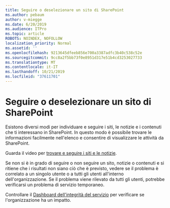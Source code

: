 ```yaml
---
title: Seguire o deselezionare un sito di SharePoint
ms.author: pebaum
author: v-miegge
ms.date: 6/20/2019
ms.audience: ITPro
ms.topic: article
ROBOTS: NOINDEX, NOFOLLOW
localization_priority: Normal
ms.assetid: ''
ms.openlocfilehash: 9213645dfeeb856e700a3387adfc3b40c538c52e
ms.sourcegitcommit: 9cc8a2f5bb73f0e8951d317e51b4cd3253027733
ms.translationtype: MT
ms.contentlocale: it-IT
ms.lasthandoff: 10/21/2019
ms.locfileid: "37611701"
---
```

# <a name="follow-or-un-follow-a-sharepoint-site"></a>Seguire o deselezionare un sito di SharePoint

Esistono diversi modi per individuare e seguire i siti, le notizie e i contenuti che ti interessano in SharePoint. In questo modo è possibile trovare le informazioni facilmente nell'elenco e consentire di visualizzare le attività da SharePoint.

Guarda il video per [trovare e seguire i siti e le notizie](https://support.office.com/article/Video-Find-and-follow-sites-news-and-content-4411e38f-9bc5-4ecc-bd33-3dbe939ac84c).

Se non si è in grado di seguire o non seguire un sito, notizie o contenuti e si ritiene che i risultati non siano ciò che è previsto, vedere se il problema è correlato a un singolo utente o a tutti gli utenti all'interno dell'organizzazione. Se il problema viene rilevato da tutti gli utenti, potrebbe verificarsi un problema di servizio temporaneo.

Controllare il [Dashboard dell'integrità del servizio](https://admin.microsoft.com/AdminPortal/Home#/servicehealth) per verificare se l'organizzazione ha un impatto.

